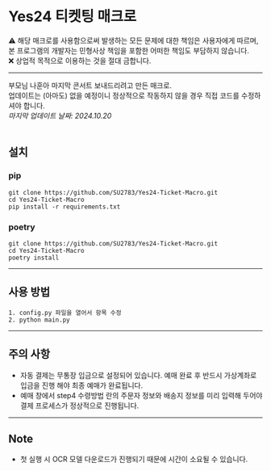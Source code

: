 # Yes24 티켓팅 매크로

⚠️ 해당 매크로를 사용함으로써 발생하는 모든 문제에 대한 책임은 사용자에게 따르며, 본 프로그램의 개발자는 민형사상 책임을 포함한 어떠한 책임도 부담하지 않습니다.        
❌ 상업적 목적으로 이용하는 것을 절대 금합니다.  

--------------------------------------

부모님 나훈아 마지막 콘서트 보내드리려고 만든 매크로.   
업데이트는 (아마도) 없을 예정이니 정상적으로 작동하지 않을 경우 직접 코드를 수정하셔야 합니다.          
_마지막 업데이트 날짜: 2024.10.20_
<br/>
<br/>

## 설치


### pip
```
git clone https://github.com/SU2783/Yes24-Ticket-Macro.git
cd Yes24-Ticket-Macro
pip install -r requirements.txt
```

### poetry
```
git clone https://github.com/SU2783/Yes24-Ticket-Macro.git
cd Yes24-Ticket-Macro
poetry install
```

--------------------------------------

## 사용 방법


```
1. config.py 파일을 열어서 항목 수정
2. python main.py
```

--------------------------------------

## 주의 사항


- 자동 결제는 무통장 입금으로 설정되어 있습니다. 예매 완료 후 반드시 가상계좌로 입금을 진행 해야 최종 예매가 완료됩니다.
- 예매 창에서 step4 수령방법 란의 주문자 정보와 배송지 정보를 미리 입력해 두어야 결제 프로세스가 정상적으로 진행됩니다.

--------------------------------------

## Note


- 첫 실행 시 OCR 모델 다운로드가 진행되기 때문에 시간이 소요될 수 있습니다.

